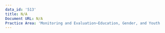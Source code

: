 ```yaml
---
data_id: '513'
title: N/A
Document URL: N/A
Practice Area: 'Monitoring and Evaluation~Education, Gender, and Youth'
---
```

